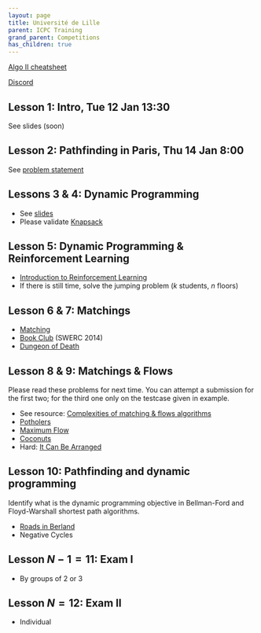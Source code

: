 ```yaml
---
layout: page
title: Université de Lille
parent: ICPC Training
grand_parent: Competitions
has_children: true
---
```


[Algo II cheatsheet](https://docs.google.com/document/d/1U22FCZv8rFn-iP1cXCbg2VrALLULCl8eOo9klBgZoxE/edit#heading=h.3j90luv4za2g)

[Discord](https://discord.gg/Kj7RZfUnfq)

## Lesson 1: Intro, Tue 12 Jan 13:30

See slides (soon)

## Lesson 2: Pathfinding in Paris, Thu 14 Jan 8:00

See [problem statement](tp2/)

## Lessons 3 & 4: Dynamic Programming

- See [slides](https://jill-jenn.net/slides/bellman2021.pdf)
- Please validate [Knapsack](https://www.spoj.com/problems/KNAPSACK/)

## Lesson 5: Dynamic Programming & Reinforcement Learning

- [Introduction to Reinforcement Learning](https://github.com/jilljenn/tryalgo.org/blob/master/_notebooks/RL-intro.ipynb)
- If there is still time, solve the jumping problem ($k$ students, $n$ floors)

## Lesson 6 & 7: Matchings

- [Matching](https://www.spoj.com/problems/MATCHING/)
- [Book Club](https://www.spoj.com/problems/SWERC14D/) (SWERC 2014)
- [Dungeon of Death](https://www.spoj.com/problems/QUEST4/)

## Lesson 8 & 9: Matchings & Flows

Please read these problems for next time. You can attempt a submission for the first two; for the third one only on the testcase given in example.

- See resource: [Complexities of matching & flows algorithms](https://jilljenn.github.io/tryalgo/content.html#matching-flows-and-related)
- [Potholers](https://www.spoj.com/problems/POTHOLE/)
- [Maximum Flow](https://www.spoj.com/problems/FASTFLOW/)
- [Coconuts](https://www.spoj.com/problems/COCONUTS/)
- Hard: [It Can Be Arranged](https://open.kattis.com/problems/itcanbearranged)

## Lesson 10: Pathfinding and dynamic programming

Identify what is the dynamic programming objective in Bellman-Ford and Floyd-Warshall shortest path algorithms.

- [Roads in Berland](https://www.spoj.com/problems/CT25C/)
- Negative Cycles

## Lesson $N - 1 = 11$: Exam I

- By groups of 2 or 3

## Lesson $N = 12$: Exam II

- Individual
